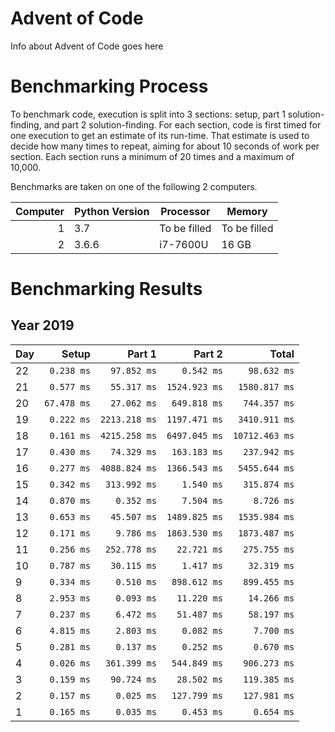 # Advent of Code

Info about Advent of Code goes here

# Benchmarking Process

To benchmark code, execution is split into 3 sections: setup, part 1 solution-finding, and part 2 solution-finding. For each section, code is first timed for one execution to get an estimate of its run-time. That estimate is used to decide how many times to repeat, aiming for about 10 seconds of work per section. Each section runs a minimum of 20 times and a maximum of 10,000.

Benchmarks are taken on one of the following 2 computers.

|Computer|Python Version|Processor|Memory|
|---:|---|---|---|
|1|3.7|To be filled|To be filled|
|2|3.6.6|i7-7600U|16 GB|

# Benchmarking Results

## Year 2019
|Day|Setup|Part 1|Part 2| Total|
|:---|---:|---:|---:|---:|
|22|`0.238 ms`|`97.852 ms`|`0.542 ms`|`98.632 ms`|
|21|`0.577 ms`|`55.317 ms`|`1524.923 ms`|`1580.817 ms`|
|20|`67.478 ms`|`27.062 ms`|`649.818 ms`|`744.357 ms`|
|19|`0.222 ms`|`2213.218 ms`|`1197.471 ms`|`3410.911 ms`|
|18|`0.161 ms`|`4215.258 ms`|`6497.045 ms`|`10712.463 ms`|
|17|`0.430 ms`|`74.329 ms`|`163.183 ms`|`237.942 ms`|
|16|`0.277 ms`|`4088.824 ms`|`1366.543 ms`|`5455.644 ms`|
|15|`0.342 ms`|`313.992 ms`|`1.540 ms`|`315.874 ms`|
|14|`0.870 ms`|`0.352 ms`|`7.504 ms`|`8.726 ms`|
|13|`0.653 ms`|`45.507 ms`|`1489.825 ms`|`1535.984 ms`|
|12|`0.171 ms`|`9.786 ms`|`1863.530 ms`|`1873.487 ms`|
|11|`0.256 ms`|`252.778 ms`|`22.721 ms`|`275.755 ms`|
|10|`0.787 ms`|`30.115 ms`|`1.417 ms`|`32.319 ms`|
| 9|`0.334 ms`|`0.510 ms`|`898.612 ms`|`899.455 ms`|
| 8|`2.953 ms`|`0.093 ms`|`11.220 ms`|`14.266 ms`|
| 7|`0.237 ms`|`6.472 ms`|`51.487 ms`|`58.197 ms`|
| 6|`4.815 ms`|`2.803 ms`|`0.082 ms`|`7.700 ms`|
| 5|`0.281 ms`|`0.137 ms`|`0.252 ms`|`0.670 ms`|
| 4|`0.026 ms`|`361.399 ms`|`544.849 ms`|`906.273 ms`|
| 3|`0.159 ms`|`90.724 ms`|`28.502 ms`|`119.385 ms`|
| 2|`0.157 ms`|`0.025 ms`|`127.799 ms`|`127.981 ms`|
| 1|`0.165 ms`|`0.035 ms`|`0.453 ms`|`0.654 ms`|
